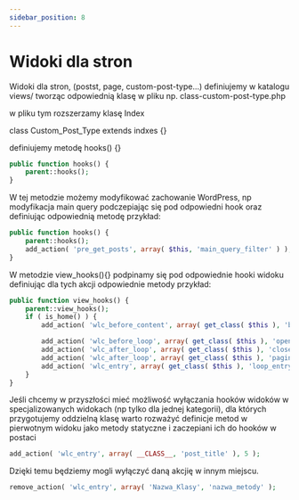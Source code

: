 ```yaml
---
sidebar_position: 8
---
```


# Widoki dla stron
Widoki dla stron, (postst, page, custom-post-type...) definiujemy w katalogu views/ tworząc odpowiednią klasę w pliku
np. class-custom-post-type.php

w pliku tym rozszerzamy klasę Index 

class Custom_Post_Type extends indxes {}

definiujemy metodę hooks() {}

```php
public function hooks() {
    parent::hooks();
}
```

W tej metodzie możemy modyfikować zachowanie WordPress, np modyfikacja main query podczepiając się pod odpowiedni hook oraz definiując odpowiednią metodę
przykład:

```php
public function hooks() {
	parent::hooks();
	add_action( 'pre_get_posts', array( $this, 'main_query_filter' ) );
}
```

W metodzie view_hooks(){} podpinamy się pod odpowiednie hooki widoku definiując dla tych akcji odpowiednie metody
przykład:

```php
public function view_hooks() {
	parent::view_hooks();
	if ( is_home() ) {
		add_action( 'wlc_before_content', array( get_class( $this ), 'blog_title' ), 2 );

		add_action( 'wlc_before_loop', array( get_class( $this ), 'open_container' ), 10 );
		add_action( 'wlc_after_loop', array( get_class( $this ), 'close_container' ), 20 );
		add_action( 'wlc_after_loop', array( get_class( $this ), 'pagination' ), 30 );
		add_action( 'wlc_entry', array( get_class( $this ), 'loop_entry' ), 5 );
	}
}
```

Jeśli chcemy w przyszłości mieć możliwość wyłączania hooków widoków w specjalizowanych widokach (np tylko dla jednej kategorii), dla których przygotujemy oddzielną klasę 
warto rozważyć definicje metod w pierwotnym widoku jako metody statyczne i zaczepiani ich do hooków w postaci

```php
add_action( 'wlc_entry', array( __CLASS__, 'post_title' ), 5 );
```

Dzięki temu będziemy mogli wyłączyć daną akcjię w innym miejscu.

```php
remove_action( 'wlc_entry', array( 'Nazwa_Klasy', 'nazwa_metody' );
```
